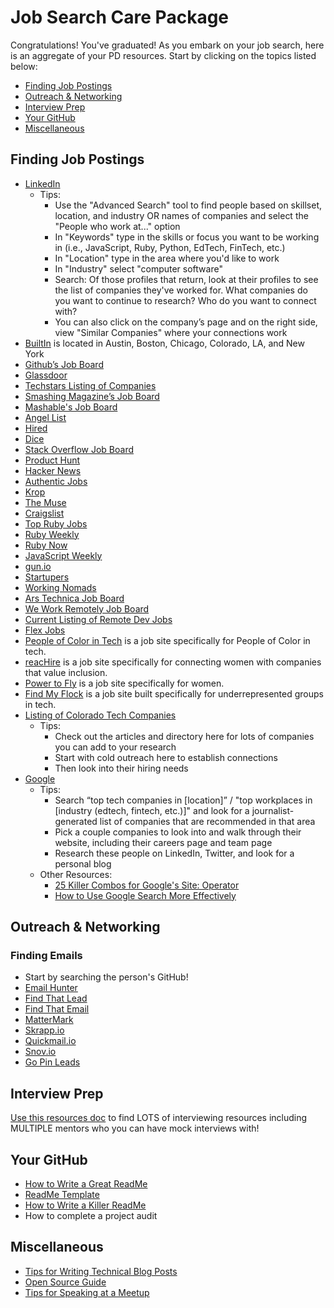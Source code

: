 # Job Search Care Package
Congratulations! You've graduated! As you embark on your job search, here is an aggregate of your PD resources. Start by clicking on the topics listed below:

* [Finding Job Postings](#job-postings)
* [Outreach & Networking](#outreach-networking)
* [Interview Prep](#interview-prep)
* [Your GitHub](#github)
* [Miscellaneous](#miscellaneous)

## Finding Job Postings <a name="job-postings"></a>

* [LinkedIn](http://www.linkedin.com/)
   * Tips: 
      * Use the "Advanced Search" tool to find people based on skillset, location, and industry OR names of companies and select the "People who work at..." option
      * In "Keywords" type in the skills or focus you want to be working in (i.e., JavaScript, Ruby, Python, EdTech, FinTech, etc.)
      * In "Location" type in the area where you'd like to work
      * In "Industry" select "computer software"
      * Search: Of those profiles that return, look at their profiles to see the list of companies they've worked for. What companies do you want to continue to research? Who do you want to connect with? 
      * You can also click on the company’s page and on the right side, view "Similar Companies" where your connections work
* [BuiltIn](http://builtin.com/) is located in Austin, Boston, Chicago, Colorado, LA, and New York 
* [Github’s Job Board](https://jobs.github.com/)
* [Glassdoor](https://www.glassdoor.com/index.htm)
* [Techstars Listing of Companies](https://www.techstars.com/companies/)
* [Smashing Magazine’s Job Board](http://jobs.smashingmagazine.com/)
* [Mashable's Job Board](http://jobs.mashable.com/jobs/search/results)
* [Angel List](https://angel.co/jobs)
* [Hired](https://hired.com/)
* [Dice](https://www.dice.com/#)
* [Stack Overflow Job Board](http://careers.stackoverflow.com/jobs)
* [Product Hunt](https://www.producthunt.com/jobs)
* [Hacker News](https://news.ycombinator.com/jobs)
* [Authentic Jobs](https://authenticjobs.com/)
* [Krop](https://www.krop.com/)
* [The Muse](https://www.themuse.com/jobs)
* [Craigslist](https://denver.craigslist.org/d/software-qa-dba-etc/search/sof) 
* [Top Ruby Jobs](https://toprubyjobs.com/)
* [Ruby Weekly](http://rubyweekly.com/)
* [Ruby Now](https://jobs.rubynow.com/)
* [JavaScript Weekly](http://javascriptweekly.com/)
* [gun.io](https://gun.io/)
* [Startupers](https://www.startupers.com/)
* [Working Nomads](https://www.workingnomads.co/jobs)
* [Ars Technica Job Board](http://arstechnica.com/jobs/)
* [We Work Remotely Job Board](https://weworkremotely.com/)
* [Current Listing of Remote Dev Jobs](https://remoteok.io/remote-dev-jobs)
* [Flex Jobs](https://www.flexjobs.com/)
* [People of Color in Tech](https://www.pocitjobs.com/) is a job site specifically for People of Color in tech.
* [reacHire](http://www.reachire.com/women/jobs) is a job site specifically for connecting women with companies that value inclusion. 
* [Power to Fly](https://powertofly.com/jobs/) is a job site specifically for women.
* [Find My Flock](https://www.findmyflock.com/) is a job site built specifically for underrepresented groups in tech.
* [Listing of Colorado Tech Companies](https://bizwest.com/colorado-tech-2017/?member=guest)
    * Tips:
      * Check out the articles and directory here for lots of companies you can add to your research
      * Start with cold outreach here to establish connections
      * Then look into their hiring needs
* [Google](http://www.google.com/)
    * Tips:  
      * Search “top tech companies in [location]” / "top workplaces in [industry (edtech, fintech, etc.)]" and look for a journalist-generated list of companies that are recommended in that area
      * Pick a couple companies to look into and walk through their website, including their careers page and team page
      * Research these people on LinkedIn, Twitter, and look for a personal blog 
    * Other Resources:
      * [25 Killer Combos for Google's Site: Operator](https://moz.com/blog/25-killer-combos-for-googles-site-operator)
      * [How to Use Google Search More Effectively](http://mashable.com/2011/11/24/google-search-infographic/)

## Outreach & Networking <a name="outreach-networking"></a>

### 

### Finding Emails
* Start by searching the person's GitHub! 
* [Email Hunter](https://emailhunter.co/)
* [Find That Lead](https://findthatlead.com/)
* [Find That Email](https://findthat.email/)
* [MatterMark](https://mattermark.com/)
* [Skrapp.io](https://www.skrapp.io/)
* [Quickmail.io](https://quickmail.io/)
* [Snov.io](https://snov.io/)
* [Go Pin Leads](https://www.gopinleads.com/)


## Interview Prep <a name="interview-prep"></a>

[Use this resources doc](https://github.com/turingschool/career-development-curriculum/blob/master/module_four/interview_prep_resources.md) to find LOTS of interviewing resources including MULTIPLE mentors who you can have mock interviews with! 

## Your GitHub <a name="github"></a>
* [How to Write a Great ReadMe](https://dbader.org/blog/write-a-great-readme-for-your-github-project)
* [ReadMe Template](https://gist.github.com/PurpleBooth/109311bb0361f32d87a2)
* [How to Write a Killer ReadMe](https://www.giacomodebidda.com/how-to-write-a-killer-readme/)
* How to complete a project audit

## Miscellaneous <a name="miscellaneous"></a>
* [Tips for Writing Technical Blog Posts](https://github.com/turingschool/career-development-curriculum/blob/master/module_four/blogging_tips.md)
* [Open Source Guide](https://opensource.guide/)
* [Tips for Speaking at a Meetup](https://github.com/turingschool/career-development-curriculum/blob/master/module_four/meetup_involvement_guidelines.md)
